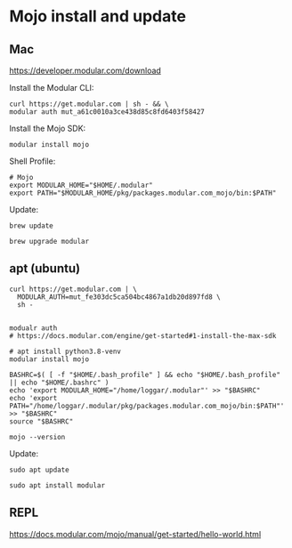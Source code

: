 # Mojo install and update

## Mac

https://developer.modular.com/download

Install the Modular CLI:

```
curl https://get.modular.com | sh - && \
modular auth mut_a61c0010a3ce438d85c8fd6403f58427
```

Install the Mojo SDK:

```
modular install mojo
```

Shell Profile:

```
# Mojo
export MODULAR_HOME="$HOME/.modular"
export PATH="$MODULAR_HOME/pkg/packages.modular.com_mojo/bin:$PATH"
```

Update:

```
brew update

brew upgrade modular
```

## apt (ubuntu)

```
curl https://get.modular.com | \
  MODULAR_AUTH=mut_fe303dc5ca504bc4867a1db20d897fd8 \
  sh -


modualr auth
# https://docs.modular.com/engine/get-started#1-install-the-max-sdk

# apt install python3.8-venv
modular install mojo
```

```
BASHRC=$( [ -f "$HOME/.bash_profile" ] && echo "$HOME/.bash_profile" || echo "$HOME/.bashrc" )
echo 'export MODULAR_HOME="/home/loggar/.modular"' >> "$BASHRC"
echo 'export PATH="/home/loggar/.modular/pkg/packages.modular.com_mojo/bin:$PATH"' >> "$BASHRC"
source "$BASHRC"
```

```
mojo --version
```

Update:

```
sudo apt update

sudo apt install modular
```

## REPL

https://docs.modular.com/mojo/manual/get-started/hello-world.html
